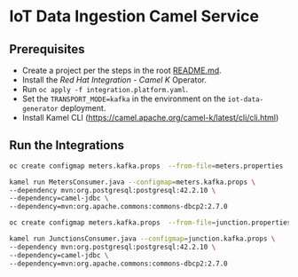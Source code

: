 # IoT Data Ingestion Camel Service

## Prerequisites

* Create a project per the steps in the root [README.md](/README.md).
* Install the *Red Hat Integration - Camel K* Operator.
* Run `oc apply -f integration.platform.yaml`.
* Set the `TRANSPORT_MODE=kafka` in the environment on the `iot-data-generator` deployment.
* Install Kamel CLI (https://camel.apache.org/camel-k/latest/cli/cli.html)

## Run the Integrations

```bash
oc create configmap meters.kafka.props  --from-file=meters.properties

kamel run MetersConsumer.java --configmap=meters.kafka.props \
--dependency mvn:org.postgresql:postgresql:42.2.10 \
--dependency=camel-jdbc \
--dependency=mvn:org.apache.commons:commons-dbcp2:2.7.0

oc create configmap meters.kafka.props  --from-file=junction.properties

kamel run JunctionsConsumer.java --configmap=junction.kafka.props \
--dependency mvn:org.postgresql:postgresql:42.2.10 \
--dependency=camel-jdbc \
--dependency=mvn:org.apache.commons:commons-dbcp2:2.7.0
```

